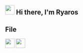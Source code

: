 <h2><img src="https://emojis.slackmojis.com/emojis/images/1570211625/6611/wave-animated.gif?1570211625" width="30"/> Hi there, I'm Ryaros</h2>

<h2>File</h2>

<p>
   <a heref="https://github.com/devgamon" target="_blank"><img height="30" src="https://img.shields.io/badge/GitHub-100000?style=for-the-badge&logo=github&logoColor=white"></a>
  <a href="https://gitlab.com/devgamon" target="_blank"><img height="30" src="https://img.shields.io/badge/GitLab-330F63?style=for-the-badge&logo=gitlab&logoColor=white"/></a>

</p>





